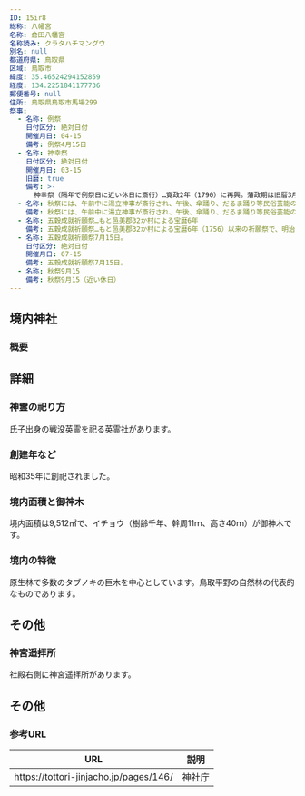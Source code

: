 ```yaml
---
ID: 15ir8
総称: 八幡宮
名称: 倉田八幡宮
名称読み: クラタハチマングウ
別名: null
都道府県: 鳥取県
区域: 鳥取市
緯度: 35.46524294152859
経度: 134.2251841177736
郵便番号: null
住所: 鳥取県鳥取市馬場299
祭事:
  - 名称: 例祭
    日付区分: 絶対日付
    開催月日: 04-15
    備考: 例祭4月15日
  - 名称: 神幸祭
    日付区分: 絶対日付
    開催月日: 03-15
    旧暦: true
    備考: >-
      神幸祭（隔年で例祭日に近い休日に斎行）…寛政2年（1790）に再興。藩政期は旧暦3月15日。御旅所は参道西側叶地内河原で営まれ、邑美郡全村から延べ200人以上が参加した大規模な祭りであった（社記）。明治以後、新暦4月15日となり、氏子のみの奉仕に縮小され、今日に及んでいる。
  - 名称: 秋祭には、午前中に湯立神事が斎行され、午後、傘踊り、だるま踊り等民俗芸能の奉納がある。
    備考: 秋祭には、午前中に湯立神事が斎行され、午後、傘踊り、だるま踊り等民俗芸能の奉納がある。
  - 名称: 五穀成就祈願祭…もと邑美郡32か村による宝暦6年
    備考: 五穀成就祈願祭…もと邑美郡32か村による宝暦6年（1756）以来の祈願祭で、明治以来は大口堰土地改良区が主催して現在も連綿として行われている。
  - 名称: 五穀成就祈願祭7月15日。
    日付区分: 絶対日付
    開催月日: 07-15
    備考: 五穀成就祈願祭7月15日。
  - 名称: 秋祭9月15
    備考: 秋祭9月15（近い休日）
---
```


## 境内神社

### 概要

## 詳細

### 神霊の祀り方

氏子出身の戦没英霊を祀る英霊社があります。

### 創建年など

昭和35年に創祀されました。

### 境内面積と御神木

境内面積は9,512㎡で、イチョウ（樹齢千年、幹周11ｍ、高さ40ｍ）が御神木です。

### 境内の特徴

原生林で多数のタブノキの巨木を中心としています。鳥取平野の自然林の代表的なものであります。

## その他

### 神宮遥拝所

社殿右側に神宮遥拝所があります。

## その他

### 参考URL

| URL                                    | 説明   |
| -------------------------------------- | ------ |
| https://tottori-jinjacho.jp/pages/146/ | 神社庁 |
